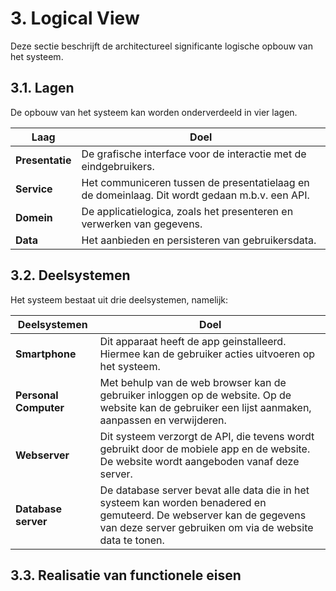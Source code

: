 # 3. Logical View

Deze sectie beschrijft de architectureel significante logische opbouw van het systeem.

## 3.1. Lagen

De opbouw van het systeem kan worden onderverdeeld in vier lagen.

| Laag | Doel |
| --- | --- |
| __Presentatie__ | De grafische interface voor de interactie met de eindgebruikers. |
| __Service__ | Het communiceren tussen de presentatielaag en de domeinlaag. Dit wordt gedaan m.b.v. een API. |
| __Domein__ | De applicatielogica, zoals het presenteren en verwerken van gegevens. |
| __Data__ | Het aanbieden en persisteren van gebruikersdata. |

## 3.2. Deelsystemen

Het systeem bestaat uit drie deelsystemen, namelijk:

| Deelsystemen | Doel |
| --- | --- |
| __Smartphone__ | Dit apparaat heeft de app geinstalleerd. Hiermee kan de gebruiker acties uitvoeren op het systeem. |
| __Personal Computer__ | Met behulp van de web browser kan de gebruiker inloggen op de website. Op de website kan de gebruiker een lijst aanmaken, aanpassen en verwijderen. |
| __Webserver__ | Dit systeem verzorgt de API, die tevens wordt gebruikt door de mobiele app en de website. De website wordt aangeboden vanaf deze server. |
| __Database server__ | De database server bevat alle data die in het systeem kan worden benadered en gemuteerd. De webserver kan de gegevens van deze server gebruiken om via de website data te tonen. |

## 3.3. Realisatie van functionele eisen

